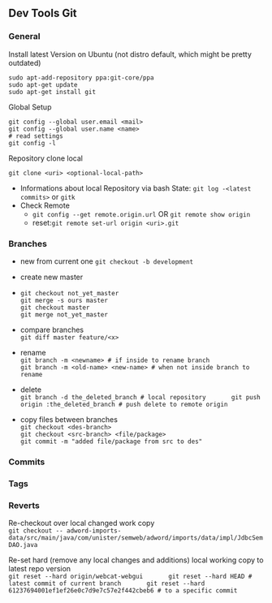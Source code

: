 ## Dev Tools Git

### General

Install latest Version on Ubuntu \(not distro default, which might be pretty outdated\)

```
sudo apt-add-repository ppa:git-core/ppa
sudo apt-get update
sudo apt-get install git
```

Global Setup

```
git config --global user.email <mail>
git config --global user.name <name>
# read settings
git config -l
```

Repository clone local

```
git clone <uri> <optional-local-path>
```

* Informations about local Repository via bash State: `git log -<latest commits>` or `gitk`
* Check Remote
  * `git config --get remote.origin.url` OR `git remote show origin`
  * reset:`git remote set-url origin <uri>.git`

### Branches

* new from current one
  `git checkout -b development`
* create new master

* ```
  git checkout not_yet_master
  git merge -s ours master
  git checkout master
  git merge not_yet_master
  ```
* compare branches  
  `git diff master feature/<x>`

* rename  
  `git branch -m <newname> # if inside to rename branch            
   git branch -m <old-name> <new-name> # when not inside branch to rename`

* delete  
  `git branch -d the_deleted_branch # local repository      
   git push origin :the_deleted_branch # push delete to remote origin`

* copy files between branches  
  `git checkout <des-branch>`  
  `git checkout <src-branch> <file/package>`  
  `git commit -m "added file/package from src to des"`

### Commits

### Tags

### Reverts

Re-checkout over local changed work copy  
`git checkout -- adword-imports-data/src/main/java/com/unister/semweb/adword/imports/data/impl/JdbcSemDAO.java`

Re-set hard \(remove any local changes and additions\) local working copy to latest repo version  
`git reset --hard origin/webcat-webgui      
 git reset --hard HEAD # latest commit of current branch      
 git reset --hard 61237694001ef1ef26e0c7d9e7c57e2f442cbeb6 # to a specific commit`

